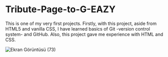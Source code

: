 # Tribute-Page-to-G-EAZY
This is one of my very first projects. Firstly, with this project, aside from HTML5 and vanilla CSS, I have learned basics of Git -version control system- and GitHub. Also, this project gave me experience with HTML and CSS.

![Ekran Görüntüsü (73)](https://user-images.githubusercontent.com/75990106/107682780-cf6d7380-6cb1-11eb-8572-93dc19f739cf.png)

